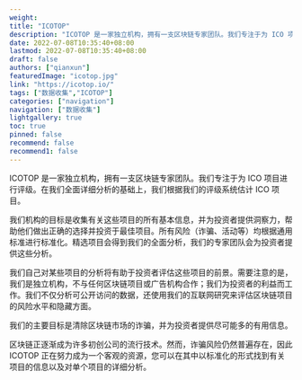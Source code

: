 ```yaml
---
weight: 
title: "ICOTOP"
description: "ICOTOP 是一家独立机构，拥有一支区块链专家团队。我们专注于为 ICO 项目进行评级。在我们全面详细分析的基础上，我们根据我们的评级系统估计 ICO 项目。"
date: 2022-07-08T10:35:40+08:00
lastmod: 2022-07-08T10:35:40+08:00
draft: false
authors: ["qianxun"]
featuredImage: "icotop.jpg"
link: "https://icotop.io/"
tags: ["数据收集","ICOTOP"]
categories: ["navigation"]
navigation: ["数据收集"]
lightgallery: true
toc: true
pinned: false
recommend: false
recommend1: false
---
```


ICOTOP 是一家独立机构，拥有一支区块链专家团队。我们专注于为 ICO 项目进行评级。在我们全面详细分析的基础上，我们根据我们的评级系统估计 ICO 项目。

我们机构的目标是收集有关这些项目的所有基本信息，并为投资者提供洞察力，帮助他们做出正确的选择并投资于最佳项目。所有风险（诈骗、活动等）均根据通用标准进行标准化。精选项目会得到我们的全面分析，我们的专家团队会为投资者提供这些分析。

我们自己对某些项目的分析将有助于投资者评估这些项目的前景。需要注意的是，我们是独立机构，不与任何区块链项目或广告机构合作；我们为投资者的利益而工作。我们不仅分析可公开访问的数据，还使用我们的互联网研究来评估区块链项目的风险水平和隐藏方面。

我们的主要目标是清除区块链市场的诈骗，并为投资者提供尽可能多的有用信息。

区块链正逐渐成为许多初创公司的流行技术。然而，诈骗风险仍然普遍存在，因此 ICOTOP 正在努力成为一个客观的资源，您可以在其中以标准化的形式找到有关项目的信息以及对单个项目的详细分析。
